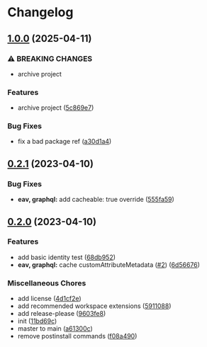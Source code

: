 # Changelog

## [1.0.0](https://github.com/graycoreio/magento2-custom-attribute-metadata-cache/compare/v0.2.1...v1.0.0) (2025-04-11)


### ⚠ BREAKING CHANGES

* archive project

### Features

* archive project ([5c869e7](https://github.com/graycoreio/magento2-custom-attribute-metadata-cache/commit/5c869e77fc81136783833e301e05cf4875ad3722))


### Bug Fixes

* fix a bad package ref ([a30d1a4](https://github.com/graycoreio/magento2-custom-attribute-metadata-cache/commit/a30d1a46b53c61dbb217ca25b69164a4b91ecaef))

## [0.2.1](https://github.com/graycoreio/magento2-custom-attribute-metadata-cache/compare/v0.2.0...v0.2.1) (2023-04-10)


### Bug Fixes

* **eav, graphql:** add cacheable: true override ([555fa59](https://github.com/graycoreio/magento2-custom-attribute-metadata-cache/commit/555fa595284bc77bd93e35093038ee89e4d939f7))

## [0.2.0](https://github.com/graycoreio/magento2-custom-attribute-metadata-cache/compare/v0.1.0...v0.2.0) (2023-04-10)


### Features

* add basic identity test ([68db952](https://github.com/graycoreio/magento2-custom-attribute-metadata-cache/commit/68db9521483c28686eefd7d017cd251c0738e11d))
* **eav, graphql:** cache customAttributeMetadata ([#2](https://github.com/graycoreio/magento2-custom-attribute-metadata-cache/issues/2)) ([6d56676](https://github.com/graycoreio/magento2-custom-attribute-metadata-cache/commit/6d5667605d7e99fbde3713077cedfe75896adc05))


### Miscellaneous Chores

* add license ([4d1cf2e](https://github.com/graycoreio/magento2-custom-attribute-metadata-cache/commit/4d1cf2ed3e83163375f9ce709bd44693c2d01482))
* add recommended workspace extensions ([5911088](https://github.com/graycoreio/magento2-custom-attribute-metadata-cache/commit/59110880571fa2d8341475c21ba1113d5d2f909f))
* add release-please ([9603fe8](https://github.com/graycoreio/magento2-custom-attribute-metadata-cache/commit/9603fe83421e8e557987920b2f3914c6337e0d42))
* init ([11bd69c](https://github.com/graycoreio/magento2-custom-attribute-metadata-cache/commit/11bd69cec7d3aee7a0f289986c16204885bad2eb))
* master to main ([a61300c](https://github.com/graycoreio/magento2-custom-attribute-metadata-cache/commit/a61300cfec9d5eb3f87c826fda0fd06f959307c8))
* remove postinstall commands ([f08a490](https://github.com/graycoreio/magento2-custom-attribute-metadata-cache/commit/f08a490cb05cdf3d71afc9399b32cb8522f45f51))
